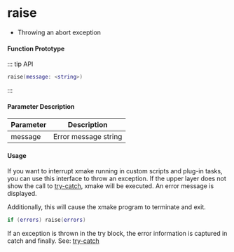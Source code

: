 
# raise

- Throwing an abort exception

#### Function Prototype

::: tip API
```lua
raise(message: <string>)
```
:::


#### Parameter Description

| Parameter | Description |
|-----------|-------------|
| message | Error message string |

#### Usage

If you want to interrupt xmake running in custom scripts and plug-in tasks, you can use this interface to throw an exception.
If the upper layer does not show the call to [try-catch](/api/scripts/builtin-modules/try-catch-finally), xmake will be executed. An error message is displayed.

Additionally, this will cause the xmake program to terminate and exit.

```lua
if (errors) raise(errors)
```

If an exception is thrown in the try block, the error information is captured in catch and finally. See: [try-catch](/api/scripts/builtin-modules/try-catch-finally)
